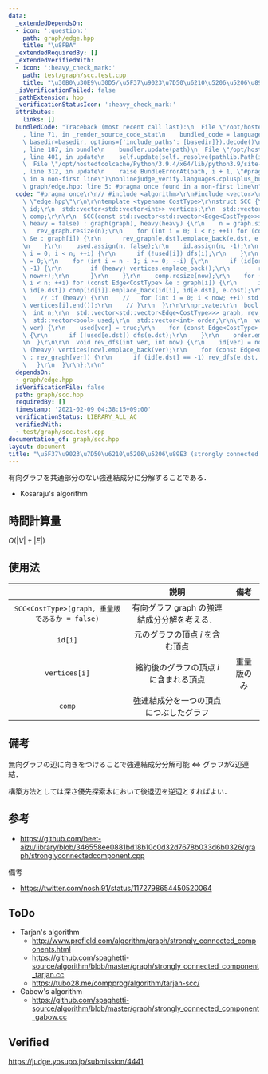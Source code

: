```yaml
---
data:
  _extendedDependsOn:
  - icon: ':question:'
    path: graph/edge.hpp
    title: "\u8FBA"
  _extendedRequiredBy: []
  _extendedVerifiedWith:
  - icon: ':heavy_check_mark:'
    path: test/graph/scc.test.cpp
    title: "\u30B0\u30E9\u30D5/\u5F37\u9023\u7D50\u6210\u5206\u5206\u89E3"
  _isVerificationFailed: false
  _pathExtension: hpp
  _verificationStatusIcon: ':heavy_check_mark:'
  attributes:
    links: []
  bundledCode: "Traceback (most recent call last):\n  File \"/opt/hostedtoolcache/Python/3.9.4/x64/lib/python3.9/site-packages/onlinejudge_verify/documentation/build.py\"\
    , line 71, in _render_source_code_stat\n    bundled_code = language.bundle(stat.path,\
    \ basedir=basedir, options={'include_paths': [basedir]}).decode()\n  File \"/opt/hostedtoolcache/Python/3.9.4/x64/lib/python3.9/site-packages/onlinejudge_verify/languages/cplusplus.py\"\
    , line 187, in bundle\n    bundler.update(path)\n  File \"/opt/hostedtoolcache/Python/3.9.4/x64/lib/python3.9/site-packages/onlinejudge_verify/languages/cplusplus_bundle.py\"\
    , line 401, in update\n    self.update(self._resolve(pathlib.Path(included), included_from=path))\n\
    \  File \"/opt/hostedtoolcache/Python/3.9.4/x64/lib/python3.9/site-packages/onlinejudge_verify/languages/cplusplus_bundle.py\"\
    , line 312, in update\n    raise BundleErrorAt(path, i + 1, \"#pragma once found\
    \ in a non-first line\")\nonlinejudge_verify.languages.cplusplus_bundle.BundleErrorAt:\
    \ graph/edge.hpp: line 5: #pragma once found in a non-first line\n"
  code: "#pragma once\r\n// #include <algorithm>\r\n#include <vector>\r\n#include\
    \ \"edge.hpp\"\r\n\r\ntemplate <typename CostType>\r\nstruct SCC {\r\n  std::vector<int>\
    \ id;\r\n  std::vector<std::vector<int>> vertices;\r\n  std::vector<std::vector<Edge<CostType>>>\
    \ comp;\r\n\r\n  SCC(const std::vector<std::vector<Edge<CostType>>> &graph, bool\
    \ heavy = false) : graph(graph), heavy(heavy) {\r\n    n = graph.size();\r\n \
    \   rev_graph.resize(n);\r\n    for (int i = 0; i < n; ++i) for (const Edge<CostType>\
    \ &e : graph[i]) {\r\n      rev_graph[e.dst].emplace_back(e.dst, e.src, e.cost);\r\
    \n    }\r\n    used.assign(n, false);\r\n    id.assign(n, -1);\r\n    for (int\
    \ i = 0; i < n; ++i) {\r\n      if (!used[i]) dfs(i);\r\n    }\r\n    int now\
    \ = 0;\r\n    for (int i = n - 1; i >= 0; --i) {\r\n      if (id[order[i]] ==\
    \ -1) {\r\n        if (heavy) vertices.emplace_back();\r\n        rev_dfs(order[i],\
    \ now++);\r\n      }\r\n    }\r\n    comp.resize(now);\r\n    for (int i = 0;\
    \ i < n; ++i) for (const Edge<CostType> &e : graph[i]) {\r\n      if (id[i] !=\
    \ id[e.dst]) comp[id[i]].emplace_back(id[i], id[e.dst], e.cost);\r\n    }\r\n\
    \    // if (heavy) {\r\n    //   for (int i = 0; i < now; ++i) std::sort(vertices[i].begin(),\
    \ vertices[i].end());\r\n    // }\r\n  }\r\n\r\nprivate:\r\n  bool heavy;\r\n\
    \  int n;\r\n  std::vector<std::vector<Edge<CostType>>> graph, rev_graph;\r\n\
    \  std::vector<bool> used;\r\n  std::vector<int> order;\r\n\r\n  void dfs(int\
    \ ver) {\r\n    used[ver] = true;\r\n    for (const Edge<CostType> &e : graph[ver])\
    \ {\r\n      if (!used[e.dst]) dfs(e.dst);\r\n    }\r\n    order.emplace_back(ver);\r\
    \n  }\r\n\r\n  void rev_dfs(int ver, int now) {\r\n    id[ver] = now;\r\n    if\
    \ (heavy) vertices[now].emplace_back(ver);\r\n    for (const Edge<CostType> &e\
    \ : rev_graph[ver]) {\r\n      if (id[e.dst] == -1) rev_dfs(e.dst, now);\r\n \
    \   }\r\n  }\r\n};\r\n"
  dependsOn:
  - graph/edge.hpp
  isVerificationFile: false
  path: graph/scc.hpp
  requiredBy: []
  timestamp: '2021-02-09 04:38:15+09:00'
  verificationStatus: LIBRARY_ALL_AC
  verifiedWith:
  - test/graph/scc.test.cpp
documentation_of: graph/scc.hpp
layout: document
title: "\u5F37\u9023\u7D50\u6210\u5206\u5206\u89E3 (strongly connected components)"
---
```


有向グラフを共通部分のない強連結成分に分解することである．

- Kosaraju's algorithm


## 時間計算量

$O(\lvert V \rvert + \lvert E \rvert)$


## 使用法

||説明|備考|
|:--:|:--:|:--:|
|`SCC<CostType>(graph, 重量版であるか = false)`|有向グラフ $\mathrm{graph}$ の強連結成分分解を考える．||
|`id[i]`|元のグラフの頂点 $i$ を含む頂点||
|`vertices[i]`|縮約後のグラフの頂点 $i$ に含まれる頂点|重量版のみ|
|`comp`|強連結成分を一つの頂点につぶしたグラフ||


## 備考

無向グラフの辺に向きをつけることで強連結成分分解可能 $\Leftrightarrow$ グラフが2辺連結．

構築方法としては深さ優先探索木において後退辺を逆辺とすればよい．


## 参考

- https://github.com/beet-aizu/library/blob/346558ee0881bd18b10c0d32d7678b033d6b0326/graph/stronglyconnectedcomponent.cpp

備考
- https://twitter.com/noshi91/status/1172798654450520064


## ToDo

- Tarjan's algorithm
  - http://www.prefield.com/algorithm/graph/strongly_connected_components.html
  - https://github.com/spaghetti-source/algorithm/blob/master/graph/strongly_connected_component_tarjan.cc
  - https://tubo28.me/compprog/algorithm/tarjan-scc/
- Gabow's algorithm
  - https://github.com/spaghetti-source/algorithm/blob/master/graph/strongly_connected_component_gabow.cc


## Verified

https://judge.yosupo.jp/submission/4441

